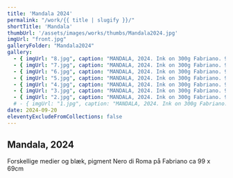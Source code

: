 ```yaml
---
title: 'Mandala 2024'
permalink: "/work/{{ title | slugify }}/"
shortTitle: 'Mandala'
thumbUrl: '/assets/images/works/thumbs/Mandala2024.jpg'
imgUrl: "front.jpg"
galleryFolder: "Mandala2024"
gallery:
  - { imgUrl: "8.jpg", caption: "MANDALA, 2024. Ink on 300g Fabriano. 98.5 x 69.5 M" }
  - { imgUrl: "7.jpg", caption: "MANDALA, 2024. Ink on 300g Fabriano. 98.5 x 69.5 pink M" }
  - { imgUrl: "6.jpg", caption: "MANDALA, 2024. Ink on 300g Fabriano. 98.5 x 69.5cm black, white, rose M" }
  - { imgUrl: "5.jpg", caption: "MANDALA, 2024. Ink on 300g Fabriano. 98.5 x 69.5cm char M" }
  - { imgUrl: "4.jpg", caption: "MANDALA, 2024. Ink on 300g Fabriano. 98.5 x 69.5cm dark, opening left side M" }
  - { imgUrl: "3.jpg", caption: "MANDALA, 2024. Ink on 300g Fabriano. 98.5 x 69.5cm dots M" }
  - { imgUrl: "2.jpg", caption: "MANDALA, 2024. Ink on 300g Fabriano. 98.5 x 69.5cm double scale M" }
  # - { imgUrl: "1.jpg", caption: "MANDALA, 2024. Ink on 300g Fabriano. 98.5 x 69.5cm drawing on drawing M" }
date: 2024-09-20
eleventyExcludeFromCollections: false
---
```



<div class="Txt">
  <h2>Mandala, 2024</h2>
  <p>Forskellige medier og blæk, pigment Nero di Roma på Fabriano ca 99 x 69cm</p>
</div>
